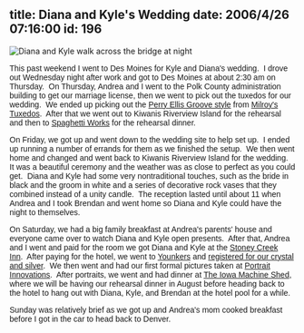 title: Diana and Kyle's Wedding
date: 2006/4/26 07:16:00
id: 196
---
![Diana and Kyle walk across the bridge at night](/journal_images/mini-DSC00789.jpg)

<font face="Arial">This past weekend I went to Des Moines for Kyle and Diana's wedding.  I drove out Wednesday night after work and got to Des Moines at about 2:30 am on Thursday.  On Thursday, Andrea and I went to the Polk County administration building to get our marriage license, then we went to pick out the tuxedos for our wedding.  We ended up picking out the [Perry Ellis Groove style](http://www.milroystuxedos.com/pe_groove.asp) from [Milroy's Tuxedos](http://www.milroystuxedos.com/desmoines5.asp).  After that we went out to Kiwanis Riverview Island for the rehearsal and then to [Spaghetti Works](http://www.google.com/local?hl=en&lr=&q=spaghetti+works&near=Des+Moines,+IA&radius=0.0&latlng=41600556,-93608889,15336313114052087427&sa=X&oi=local&ct=result&cd=1) for the rehearsal dinner.</font>

<font face="Arial">On Friday, we got up and went down to the wedding site to help set up.  I ended up running a number of errands for them as we finished the setup.  We then went home and changed and went back to Kiwanis Riverview Island for the wedding.  It was a beautiful ceremony and the weather was as close to perfect as you could get.  Diana and Kyle had some very nontraditional touches, such as the bride in black and the groom in white and a series of decorative rock vases that they combined instead of a unity candle.  The reception lasted until about 11 when Andrea and I took Brendan and went home so Diana and Kyle could have the night to themselves.</font>

<font face="Arial">On Saturday, we had a big family breakfast at Andrea's parents' house and everyone came over to watch Diana and Kyle open presents.  After that, Andrea and I went and paid for the room we got Diana and Kyle at the [Stoney Creek Inn](http://www.stoneycreekinn.com/).  After paying for the hotel, we went to [Younkers](http://gift.younkers.com/giftregistry/sb_gift_registry_view.jsp?registry_code=2687318) and [registered for our crystal and silver](http://gift.younkers.com/giftregistry/sb_gift_registry_view.jsp?registry_code=2687318).  We then went and had our first formal pictures taken at [Portrait Innovations](http://www.portraitinnovations.com/find_a_location/?state_abbr=IA).  After portraits, we went and had dinner at [The Iowa Machine Shed](http://www.machineshed.com/restaurants/desmoines.asp), where we will be having our rehearsal dinner in August before heading back to the hotel to hang out with Diana, Kyle, and Brendan at the hotel pool for a while.</font>

<font face="Arial">Sunday was relatively brief as we got up and Andrea's mom cooked breakfast before I got in the car to head back to Denver.</font>